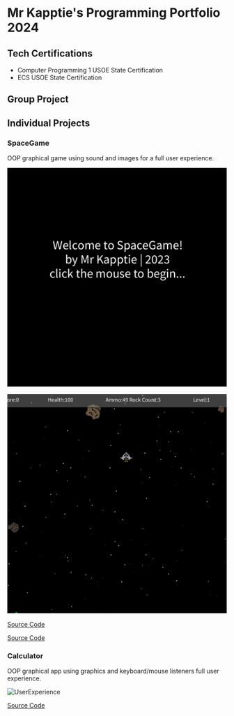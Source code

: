 # Mr Kapptie's Programming Portfolio 2024

## Tech Certifications
* Computer Programming 1 USOE State Certification
* ECS USOE State Certification

## Group Project

## Individual Projects

### SpaceGame
OOP graphical game using sound and images for a full user experience.

![Start Screen](https://github.com/kappter/programmingportfolioA22024/blob/main/images/sg3.png?raw=true)

![Gameplay](https://github.com/kappter/programmingportfolioA22024/blob/main/images/sg1.png?raw=true)

[Source Code](https://github.com/kappter/programmingportfolioA22024/blob/main/src/SpaceGame2.zip)

[Source Code](https://github.com/kappter/programmingportfolioA22024/blob/main/src/SpaceGame2.zip)

### Calculator
OOP graphical app using graphics and keyboard/mouse listeners full user experience.

![UserExperience]()

[Source Code]()
